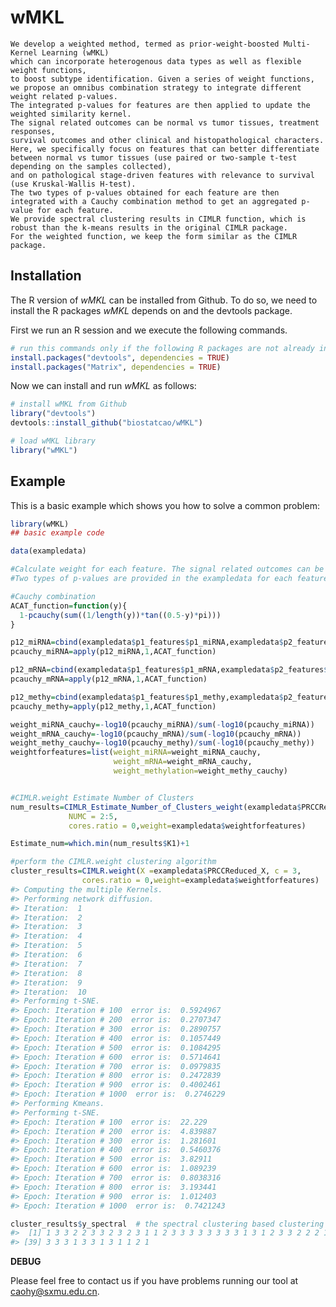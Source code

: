 
<!-- README.md is generated from README.Rmd. Please edit that file -->

# wMKL

<!-- badges: start -->
<!-- badges: end -->

    We develop a weighted method, termed as prior-weight-boosted Multi-Kernel Learning (wMKL) 
    which can incorporate heterogenous data types as well as flexible weight functions, 
    to boost subtype identification. Given a series of weight functions, 
    we propose an omnibus combination strategy to integrate different weight related p-values. 
    The integrated p-values for features are then applied to update the weighted similarity kernel. 
    The signal related outcomes can be normal vs tumor tissues, treatment responses, 
    survival outcomes and other clinical and histopathological characters. 
    Here, we specifically focus on features that can better differentiate between normal vs tumor tissues (use paired or two-sample t-test depending on the samples collected), 
    and on pathological stage-driven features with relevance to survival (use Kruskal-Wallis H-test). 
    The two types of p-values obtained for each feature are then integrated with a Cauchy combination method to get an aggregated p-value for each feature.  
    We provide spectral clustering results in CIMLR function, which is robust than the k-means results in the original CIMLR package.
    For the weighted function, we keep the form similar as the CIMLR package.

## Installation

The R version of *wMKL* can be installed from Github. To do so, we need
to install the R packages *wMKL* depends on and the devtools package.

First we run an R session and we execute the following commands.

``` r
# run this commands only if the following R packages are not already installed
install.packages("devtools", dependencies = TRUE)
install.packages("Matrix", dependencies = TRUE)
```

Now we can install and run *wMKL* as follows:

``` r
# install wMKL from Github
library("devtools")
devtools::install_github("biostatcao/wMKL")

# load wMKL library
library("wMKL")
```

## Example

This is a basic example which shows you how to solve a common problem:

``` r
library(wMKL)
## basic example code

data(exampledata)

#Calculate weight for each feature. The signal related outcomes can be normal vs tumor tissues, treatment responses, survival outcomes and other clinical and histopathological characters. 
#Two types of p-values are provided in the exampledata for each feature,Cauchy combination method is used to get an aggregated p-value for each feature.    

#Cauchy combination
ACAT_function=function(y){
  1-pcauchy(sum((1/length(y))*tan((0.5-y)*pi)))
}

p12_miRNA=cbind(exampledata$p1_features$p1_miRNA,exampledata$p2_features$p2_miRNA)
pcauchy_miRNA=apply(p12_miRNA,1,ACAT_function)

p12_mRNA=cbind(exampledata$p1_features$p1_mRNA,exampledata$p2_features$p2_mRNA)
pcauchy_mRNA=apply(p12_mRNA,1,ACAT_function)

p12_methy=cbind(exampledata$p1_features$p1_methy,exampledata$p2_features$p2_methy)
pcauchy_methy=apply(p12_methy,1,ACAT_function)

weight_miRNA_cauchy=-log10(pcauchy_miRNA)/sum(-log10(pcauchy_miRNA))
weight_mRNA_cauchy=-log10(pcauchy_mRNA)/sum(-log10(pcauchy_mRNA))
weight_methy_cauchy=-log10(pcauchy_methy)/sum(-log10(pcauchy_methy))
weightforfeatures=list(weight_miRNA=weight_miRNA_cauchy,
                       weight_mRNA=weight_mRNA_cauchy,
                       weight_methylation=weight_methy_cauchy)


#CIMLR.weight Estimate Number of Clusters
num_results=CIMLR_Estimate_Number_of_Clusters_weight(exampledata$PRCCReduced_X,
             NUMC = 2:5,
             cores.ratio = 0,weight=exampledata$weightforfeatures)

Estimate_num=which.min(num_results$K1)+1

#perform the CIMLR.weight clustering algorithm
cluster_results=CIMLR.weight(X =exampledata$PRCCReduced_X, c = 3,
                cores.ratio = 0,weight=exampledata$weightforfeatures)
#> Computing the multiple Kernels.
#> Performing network diffusion.
#> Iteration:  1 
#> Iteration:  2 
#> Iteration:  3 
#> Iteration:  4 
#> Iteration:  5 
#> Iteration:  6 
#> Iteration:  7 
#> Iteration:  8 
#> Iteration:  9 
#> Iteration:  10 
#> Performing t-SNE.
#> Epoch: Iteration # 100  error is:  0.5924967 
#> Epoch: Iteration # 200  error is:  0.2707347 
#> Epoch: Iteration # 300  error is:  0.2890757 
#> Epoch: Iteration # 400  error is:  0.1057449 
#> Epoch: Iteration # 500  error is:  0.1084295 
#> Epoch: Iteration # 600  error is:  0.5714641 
#> Epoch: Iteration # 700  error is:  0.0979835 
#> Epoch: Iteration # 800  error is:  0.2472839 
#> Epoch: Iteration # 900  error is:  0.4002461 
#> Epoch: Iteration # 1000  error is:  0.2746229 
#> Performing Kmeans.
#> Performing t-SNE.
#> Epoch: Iteration # 100  error is:  22.229 
#> Epoch: Iteration # 200  error is:  4.839887 
#> Epoch: Iteration # 300  error is:  1.281601 
#> Epoch: Iteration # 400  error is:  0.5460376 
#> Epoch: Iteration # 500  error is:  3.82911 
#> Epoch: Iteration # 600  error is:  1.089239 
#> Epoch: Iteration # 700  error is:  0.8038316 
#> Epoch: Iteration # 800  error is:  3.193441 
#> Epoch: Iteration # 900  error is:  1.012403 
#> Epoch: Iteration # 1000  error is:  0.7421243

cluster_results$y_spectral  # the spectral clustering based clustering results
#>  [1] 1 3 3 2 2 3 3 2 3 2 3 1 1 2 3 3 3 3 3 3 3 3 1 3 1 2 3 3 2 2 2 1 3 1 3 1 2 3
#> [39] 3 3 3 1 3 3 1 3 1 1 2 1
```

**DEBUG**

Please feel free to contact us if you have problems running our tool at
<caohy@sxmu.edu.cn>.
